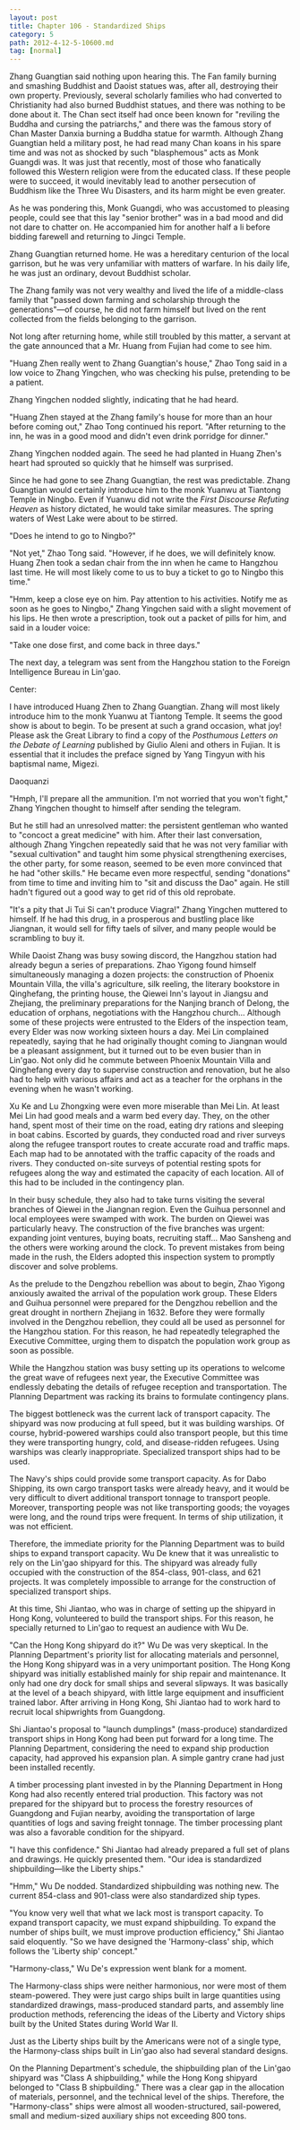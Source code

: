 ```yaml
---
layout: post
title: Chapter 106 - Standardized Ships
category: 5
path: 2012-4-12-5-10600.md
tag: [normal]
---
```


Zhang Guangtian said nothing upon hearing this. The Fan family burning and smashing Buddhist and Daoist statues was, after all, destroying their own property. Previously, several scholarly families who had converted to Christianity had also burned Buddhist statues, and there was nothing to be done about it. The Chan sect itself had once been known for "reviling the Buddha and cursing the patriarchs," and there was the famous story of Chan Master Danxia burning a Buddha statue for warmth. Although Zhang Guangtian held a military post, he had read many Chan koans in his spare time and was not as shocked by such "blasphemous" acts as Monk Guangdi was. It was just that recently, most of those who fanatically followed this Western religion were from the educated class. If these people were to succeed, it would inevitably lead to another persecution of Buddhism like the Three Wu Disasters, and its harm might be even greater.

As he was pondering this, Monk Guangdi, who was accustomed to pleasing people, could see that this lay "senior brother" was in a bad mood and did not dare to chatter on. He accompanied him for another half a li before bidding farewell and returning to Jingci Temple.

Zhang Guangtian returned home. He was a hereditary centurion of the local garrison, but he was very unfamiliar with matters of warfare. In his daily life, he was just an ordinary, devout Buddhist scholar.

The Zhang family was not very wealthy and lived the life of a middle-class family that "passed down farming and scholarship through the generations"—of course, he did not farm himself but lived on the rent collected from the fields belonging to the garrison.

Not long after returning home, while still troubled by this matter, a servant at the gate announced that a Mr. Huang from Fujian had come to see him.

"Huang Zhen really went to Zhang Guangtian's house," Zhao Tong said in a low voice to Zhang Yingchen, who was checking his pulse, pretending to be a patient.

Zhang Yingchen nodded slightly, indicating that he had heard.

"Huang Zhen stayed at the Zhang family's house for more than an hour before coming out," Zhao Tong continued his report. "After returning to the inn, he was in a good mood and didn't even drink porridge for dinner."

Zhang Yingchen nodded again. The seed he had planted in Huang Zhen's heart had sprouted so quickly that he himself was surprised.

Since he had gone to see Zhang Guangtian, the rest was predictable. Zhang Guangtian would certainly introduce him to the monk Yuanwu at Tiantong Temple in Ningbo. Even if Yuanwu did not write the *First Discourse Refuting Heaven* as history dictated, he would take similar measures. The spring waters of West Lake were about to be stirred.

"Does he intend to go to Ningbo?"

"Not yet," Zhao Tong said. "However, if he does, we will definitely know. Huang Zhen took a sedan chair from the inn when he came to Hangzhou last time. He will most likely come to us to buy a ticket to go to Ningbo this time."

"Hmm, keep a close eye on him. Pay attention to his activities. Notify me as soon as he goes to Ningbo," Zhang Yingchen said with a slight movement of his lips. He then wrote a prescription, took out a packet of pills for him, and said in a louder voice:

"Take one dose first, and come back in three days."

The next day, a telegram was sent from the Hangzhou station to the Foreign Intelligence Bureau in Lin'gao.

Center:

I have introduced Huang Zhen to Zhang Guangtian. Zhang will most likely introduce him to the monk Yuanwu at Tiantong Temple. It seems the good show is about to begin. To be present at such a grand occasion, what joy! Please ask the Great Library to find a copy of the *Posthumous Letters on the Debate of Learning* published by Giulio Aleni and others in Fujian. It is essential that it includes the preface signed by Yang Tingyun with his baptismal name, Migezi.

Daoquanzi

"Hmph, I'll prepare all the ammunition. I'm not worried that you won't fight," Zhang Yingchen thought to himself after sending the telegram.

But he still had an unresolved matter: the persistent gentleman who wanted to "concoct a great medicine" with him. After their last conversation, although Zhang Yingchen repeatedly said that he was not very familiar with "sexual cultivation" and taught him some physical strengthening exercises, the other party, for some reason, seemed to be even more convinced that he had "other skills." He became even more respectful, sending "donations" from time to time and inviting him to "sit and discuss the Dao" again. He still hadn't figured out a good way to get rid of this old reprobate.

"It's a pity that Ji Tui Si can't produce Viagra!" Zhang Yingchen muttered to himself. If he had this drug, in a prosperous and bustling place like Jiangnan, it would sell for fifty taels of silver, and many people would be scrambling to buy it.

While Daoist Zhang was busy sowing discord, the Hangzhou station had already begun a series of preparations. Zhao Yigong found himself simultaneously managing a dozen projects: the construction of Phoenix Mountain Villa, the villa's agriculture, silk reeling, the literary bookstore in Qinghefang, the printing house, the Qiewei Inn's layout in Jiangsu and Zhejiang, the preliminary preparations for the Nanjing branch of Delong, the education of orphans, negotiations with the Hangzhou church... Although some of these projects were entrusted to the Elders of the inspection team, every Elder was now working sixteen hours a day. Mei Lin complained repeatedly, saying that he had originally thought coming to Jiangnan would be a pleasant assignment, but it turned out to be even busier than in Lin'gao. Not only did he commute between Phoenix Mountain Villa and Qinghefang every day to supervise construction and renovation, but he also had to help with various affairs and act as a teacher for the orphans in the evening when he wasn't working.

Xu Ke and Lu Zhongxing were even more miserable than Mei Lin. At least Mei Lin had good meals and a warm bed every day. They, on the other hand, spent most of their time on the road, eating dry rations and sleeping in boat cabins. Escorted by guards, they conducted road and river surveys along the refugee transport routes to create accurate road and traffic maps. Each map had to be annotated with the traffic capacity of the roads and rivers. They conducted on-site surveys of potential resting spots for refugees along the way and estimated the capacity of each location. All of this had to be included in the contingency plan.

In their busy schedule, they also had to take turns visiting the several branches of Qiewei in the Jiangnan region. Even the Guihua personnel and local employees were swamped with work. The burden on Qiewei was particularly heavy. The construction of the five branches was urgent: expanding joint ventures, buying boats, recruiting staff... Mao Sansheng and the others were working around the clock. To prevent mistakes from being made in the rush, the Elders adopted this inspection system to promptly discover and solve problems.

As the prelude to the Dengzhou rebellion was about to begin, Zhao Yigong anxiously awaited the arrival of the population work group. These Elders and Guihua personnel were prepared for the Dengzhou rebellion and the great drought in northern Zhejiang in 1632. Before they were formally involved in the Dengzhou rebellion, they could all be used as personnel for the Hangzhou station. For this reason, he had repeatedly telegraphed the Executive Committee, urging them to dispatch the population work group as soon as possible.

While the Hangzhou station was busy setting up its operations to welcome the great wave of refugees next year, the Executive Committee was endlessly debating the details of refugee reception and transportation. The Planning Department was racking its brains to formulate contingency plans.

The biggest bottleneck was the current lack of transport capacity. The shipyard was now producing at full speed, but it was building warships. Of course, hybrid-powered warships could also transport people, but this time they were transporting hungry, cold, and disease-ridden refugees. Using warships was clearly inappropriate. Specialized transport ships had to be used.

The Navy's ships could provide some transport capacity. As for Dabo Shipping, its own cargo transport tasks were already heavy, and it would be very difficult to divert additional transport tonnage to transport people. Moreover, transporting people was not like transporting goods; the voyages were long, and the round trips were frequent. In terms of ship utilization, it was not efficient.

Therefore, the immediate priority for the Planning Department was to build ships to expand transport capacity. Wu De knew that it was unrealistic to rely on the Lin'gao shipyard for this. The shipyard was already fully occupied with the construction of the 854-class, 901-class, and 621 projects. It was completely impossible to arrange for the construction of specialized transport ships.

At this time, Shi Jiantao, who was in charge of setting up the shipyard in Hong Kong, volunteered to build the transport ships. For this reason, he specially returned to Lin'gao to request an audience with Wu De.

"Can the Hong Kong shipyard do it?" Wu De was very skeptical. In the Planning Department's priority list for allocating materials and personnel, the Hong Kong shipyard was in a very unimportant position. The Hong Kong shipyard was initially established mainly for ship repair and maintenance. It only had one dry dock for small ships and several slipways. It was basically at the level of a beach shipyard, with little large equipment and insufficient trained labor. After arriving in Hong Kong, Shi Jiantao had to work hard to recruit local shipwrights from Guangdong.

Shi Jiantao's proposal to "launch dumplings" (mass-produce) standardized transport ships in Hong Kong had been put forward for a long time. The Planning Department, considering the need to expand ship production capacity, had approved his expansion plan. A simple gantry crane had just been installed recently.

A timber processing plant invested in by the Planning Department in Hong Kong had also recently entered trial production. This factory was not prepared for the shipyard but to process the forestry resources of Guangdong and Fujian nearby, avoiding the transportation of large quantities of logs and saving freight tonnage. The timber processing plant was also a favorable condition for the shipyard.

"I have this confidence." Shi Jiantao had already prepared a full set of plans and drawings. He quickly presented them. "Our idea is standardized shipbuilding—like the Liberty ships."

"Hmm," Wu De nodded. Standardized shipbuilding was nothing new. The current 854-class and 901-class were also standardized ship types.

"You know very well that what we lack most is transport capacity. To expand transport capacity, we must expand shipbuilding. To expand the number of ships built, we must improve production efficiency," Shi Jiantao said eloquently. "So we have designed the 'Harmony-class' ship, which follows the 'Liberty ship' concept."

"Harmony-class," Wu De's expression went blank for a moment.

The Harmony-class ships were neither harmonious, nor were most of them steam-powered. They were just cargo ships built in large quantities using standardized drawings, mass-produced standard parts, and assembly line production methods, referencing the ideas of the Liberty and Victory ships built by the United States during World War II.

Just as the Liberty ships built by the Americans were not of a single type, the Harmony-class ships built in Lin'gao also had several standard designs.

On the Planning Department's schedule, the shipbuilding plan of the Lin'gao shipyard was "Class A shipbuilding," while the Hong Kong shipyard belonged to "Class B shipbuilding." There was a clear gap in the allocation of materials, personnel, and the technical level of the ships. Therefore, the "Harmony-class" ships were almost all wooden-structured, sail-powered, small and medium-sized auxiliary ships not exceeding 800 tons.